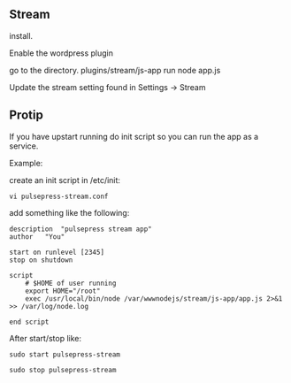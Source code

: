## Stream 

install. 

Enable the wordpress plugin 

go to the directory. plugins/stream/js-app 
run node app.js 

Update the stream setting found in 
Settings -> Stream

## Protip
If you have upstart running do init script so you can run the app as a service.

Example:

create an init script in /etc/init: 

    vi pulsepress-stream.conf  
    
add something like the following:

    description  "pulsepress stream app"
    author	 "You"

    start on runlevel [2345]
    stop on shutdown

    script 
        # $HOME of user running
        export HOME="/root"
        exec /usr/local/bin/node /var/wwwnodejs/stream/js-app/app.js 2>&1 >> /var/log/node.log

    end script

After start/stop like:

    sudo start pulsepress-stream  

    sudo stop pulsepress-stream

